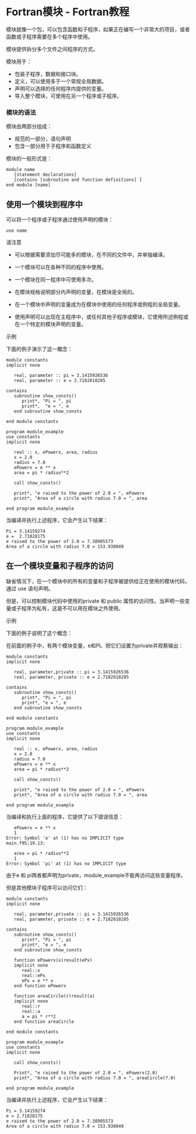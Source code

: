 # Fortran模块 - Fortran教程

模块就像一个包，可以包含函数和子程序，如果正在编写一个非常大的项目，或者函数或子程序需要在多个程序中使用。

模块提供拆分多个文件之间程序的方式。

模块用于：

*   包装子程序，数据和接口块。
*   定义，可以使用多于一个常规全局数据。
*   声明可以选择的任何程序内提供的变量。
*   导入整个模块，可使用在另一个程序或子程序。

### 模块的语法

模块由两部分组成：

*   规范的一部分，语句声明
*   包含一部分用于子程序和函数定义

模块的一般形式是：

```
module name     
   [statement declarations]  
   [contains [subroutine and function definitions] ] 
end module [name]
```

## 使用一个模块到程序中

可以将一个程序或子程序通过使用声明的模块：

```
use name  
```

请注意

*   可以根据需要添加尽可能多的模块，在不同的文件中，并单独编译。

*   一个模块可以在各种不同的程序中使用。

*   一个模块在同一程序中可使用多次。

*   在模块规格说明部分内声明的变量，在模块是全局的。

*   在一个模块中声明的变量成为在模块中使用的任何程序或例程的全局变量。

*   使用声明可以出现在主程序中，或任何其他子程序或模块，它使用所述例程或在一个特定的模块声明的变量。

示例

下面的例子演示了这一概念：

```
module constants  
implicit none 

   real, parameter :: pi = 3.1415926536  
   real, parameter :: e = 2.7182818285 

contains      
   subroutine show_consts()          
      print*, "Pi = ", pi          
      print*,  "e = ", e     
   end subroutine show_consts 

end module constants 

program module_example     
use constants      
implicit none     

   real :: x, ePowerx, area, radius 
   x = 2.0
   radius = 7.0
   ePowerx = e ** x
   area = pi * radius**2     

   call show_consts() 

   print*, "e raised to the power of 2.0 = ", ePowerx
   print*, "Area of a circle with radius 7.0 = ", area  

end program module_example
```

当编译并执行上述程序，它会产生以下结果：

```
Pi = 3.14159274    
e =  2.71828175    
e raised to the power of 2.0 = 7.38905573    
Area of a circle with radius 7.0 = 153.938049   

```

## 在一个模块变量和子程序的访问

缺省情况下，在一个模块中的所有的变量和子程序被提供给正在使用的模块代码，通过 use 语句声明。

但是，可以控制模块代码中使用的private 和 public 属性的访问性。当声明一些变量或子程序为私有，这是不可以用在模块之外使用。

示例

下面的例子说明了这个概念：

在前面的例子中，有两个模块变量，e和PI。把它们设置为private并观察输出：

```
module constants  
implicit none 

   real, parameter,private :: pi = 3.1415926536  
   real, parameter, private :: e = 2.7182818285 

contains      
   subroutine show_consts()          
      print*, "Pi = ", pi          
      print*, "e = ", e     
   end subroutine show_consts 

end module constants 

program module_example     
use constants      
implicit none     

   real :: x, ePowerx, area, radius 
   x = 2.0
   radius = 7.0
   ePowerx = e ** x
   area = pi * radius**2     

   call show_consts() 

   print*, "e raised to the power of 2.0 = ", ePowerx
   print*, "Area of a circle with radius 7.0 = ", area  

end program module_example
```

当编译和执行上面的程序，它提供了以下错误信息：

```
   ePowerx = e ** x
   1
Error: Symbol 'e' at (1) has no IMPLICIT type
main.f95:19.13:

   area = pi * radius**2     
   1
Error: Symbol 'pi' at (1) has no IMPLICIT type

```

由于e 和 pi两者都声明为private，module_example不能再访问这些变量程序。

但是其他模块子程序可以访问它们：

```
module constants  
implicit none 

   real, parameter,private :: pi = 3.1415926536  
   real, parameter, private :: e = 2.7182818285 

contains      
   subroutine show_consts()          
      print*, "Pi = ", pi          
      print*, "e = ", e     
   end subroutine show_consts 

   function ePowerx(x)result(ePx) 
   implicit none
      real::x
      real::ePx
      ePx = e ** x
   end function ePowerx

   function areaCircle(r)result(a)  
   implicit none
      real::r
      real::a
      a = pi * r**2  
   end function areaCircle

end module constants 

program module_example     
use constants      
implicit none     

   call show_consts() 

   Print*, "e raised to the power of 2.0 = ", ePowerx(2.0)
   print*, "Area of a circle with radius 7.0 = ", areaCircle(7.0)  

end program module_example
```

当编译并执行上述程序，它会产生以下结果：

```
Pi = 3.14159274    
e = 2.71828175    
e raised to the power of 2.0 = 7.38905573    
Area of a circle with radius 7.0 = 153.938049   
```

 